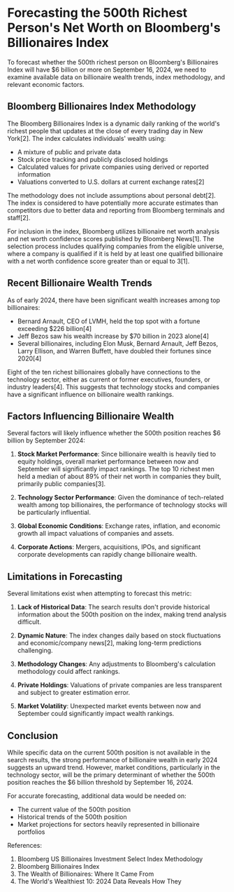 # Forecasting the 500th Richest Person's Net Worth on Bloomberg's Billionaires Index

To forecast whether the 500th richest person on Bloomberg's Billionaires Index will have $6 billion or more on September 16, 2024, we need to examine available data on billionaire wealth trends, index methodology, and relevant economic factors.

## Bloomberg Billionaires Index Methodology

The Bloomberg Billionaires Index is a dynamic daily ranking of the world's richest people that updates at the close of every trading day in New York[2]. The index calculates individuals' wealth using:

- A mixture of public and private data
- Stock price tracking and publicly disclosed holdings
- Calculated values for private companies using derived or reported information
- Valuations converted to U.S. dollars at current exchange rates[2]

The methodology does not include assumptions about personal debt[2]. The index is considered to have potentially more accurate estimates than competitors due to better data and reporting from Bloomberg terminals and staff[2].

For inclusion in the index, Bloomberg utilizes billionaire net worth analysis and net worth confidence scores published by Bloomberg News[1]. The selection process includes qualifying companies from the eligible universe, where a company is qualified if it is held by at least one qualified billionaire with a net worth confidence score greater than or equal to 3[1].

## Recent Billionaire Wealth Trends

As of early 2024, there have been significant wealth increases among top billionaires:

- Bernard Arnault, CEO of LVMH, held the top spot with a fortune exceeding $226 billion[4]
- Jeff Bezos saw his wealth increase by $70 billion in 2023 alone[4]
- Several billionaires, including Elon Musk, Bernard Arnault, Jeff Bezos, Larry Ellison, and Warren Buffett, have doubled their fortunes since 2020[4]

Eight of the ten richest billionaires globally have connections to the technology sector, either as current or former executives, founders, or industry leaders[4]. This suggests that technology stocks and companies have a significant influence on billionaire wealth rankings.

## Factors Influencing Billionaire Wealth

Several factors will likely influence whether the 500th position reaches $6 billion by September 2024:

1. **Stock Market Performance**: Since billionaire wealth is heavily tied to equity holdings, overall market performance between now and September will significantly impact rankings. The top 10 richest men held a median of about 89% of their net worth in companies they built, primarily public companies[3].

2. **Technology Sector Performance**: Given the dominance of tech-related wealth among top billionaires, the performance of technology stocks will be particularly influential.

3. **Global Economic Conditions**: Exchange rates, inflation, and economic growth all impact valuations of companies and assets.

4. **Corporate Actions**: Mergers, acquisitions, IPOs, and significant corporate developments can rapidly change billionaire wealth.

## Limitations in Forecasting

Several limitations exist when attempting to forecast this metric:

1. **Lack of Historical Data**: The search results don't provide historical information about the 500th position on the index, making trend analysis difficult.

2. **Dynamic Nature**: The index changes daily based on stock fluctuations and economic/company news[2], making long-term predictions challenging.

3. **Methodology Changes**: Any adjustments to Bloomberg's calculation methodology could affect rankings.

4. **Private Holdings**: Valuations of private companies are less transparent and subject to greater estimation error.

5. **Market Volatility**: Unexpected market events between now and September could significantly impact wealth rankings.

## Conclusion

While specific data on the current 500th position is not available in the search results, the strong performance of billionaire wealth in early 2024 suggests an upward trend. However, market conditions, particularly in the technology sector, will be the primary determinant of whether the 500th position reaches the $6 billion threshold by September 16, 2024.

For accurate forecasting, additional data would be needed on:
- The current value of the 500th position
- Historical trends of the 500th position
- Market projections for sectors heavily represented in billionaire portfolios

References:
1. Bloomberg US Billionaires Investment Select Index Methodology
2. Bloomberg Billionaires Index
3. The Wealth of Billionaires: Where It Came From
4. The World's Wealthiest 10: 2024 Data Reveals How They